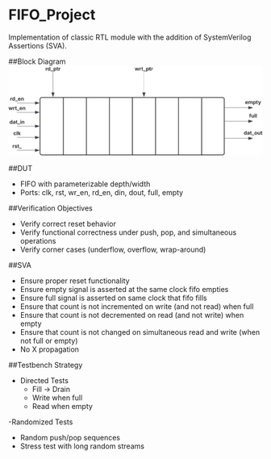 # FIFO_Project
Implementation of classic RTL module with the addition of SystemVerilog Assertions (SVA). 

##Block Diagram
![Block Diagram](docs/FIFO_BD.svg)

##DUT
- FIFO with parameterizable depth/width
- Ports: clk, rst, wr_en, rd_en, din, dout, full, empty

##Verification Objectives
- Verify correct reset behavior
- Verify functional correctness under push, pop, and simultaneous operations
- Verify corner cases (underflow, overflow, wrap-around)

##SVA
- Ensure proper reset functionality
- Ensure empty signal is asserted at the same clock fifo empties 
- Ensure full signal is asserted on same clock that fifo fills
- Ensure that count is not incremented on write (and not read) when full
- Ensure that count is not decremented on read (and not write) when empty
- Ensure that count is not changed on simultaneous read and write (when not full or empty)
- No X propagation

##Testbench Strategy
- Directed Tests
  - Fill -> Drain
  - Write when full
  - Read when empty
  
-Randomized Tests
  - Random push/pop sequences
  - Stress test with long random streams